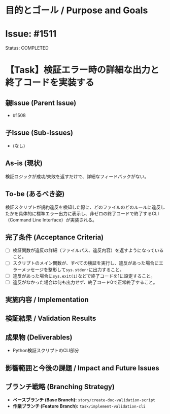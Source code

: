 # 目的とゴール / Purpose and Goals
# Issue: #1511
Status: COMPLETED
# 【Task】検証エラー時の詳細な出力と終了コードを実装する

## 親Issue (Parent Issue)
- #1508

## 子Issue (Sub-Issues)
- (なし)

## As-is (現状)
検証ロジックが成功/失敗を返すだけで、詳細なフィードバックがない。

## To-be (あるべき姿)
検証スクリプトが規約違反を検知した際に、どのファイルのどのルールに違反したかを具体的に標準エラー出力に表示し、非ゼロの終了コードで終了するCLI（Command Line Interface）が実装される。

## 完了条件 (Acceptance Criteria)
- [ ] 検証関数が違反の詳細（ファイルパス、違反内容）を返すようになっていること。
- [ ] スクリプトのメイン関数が、すべての検証を実行し、違反があった場合にエラーメッセージを整形して`sys.stderr`に出力すること。
- [ ] 違反があった場合に`sys.exit(1)`などで終了コードを1に設定すること。
- [ ] 違反がなかった場合は何も出力せず、終了コード0で正常終了すること。

## 実施内容 / Implementation

## 検証結果 / Validation Results

## 成果物 (Deliverables)
- Python検証スクリプトのCLI部分

## 影響範囲と今後の課題 / Impact and Future Issues

## ブランチ戦略 (Branching Strategy)
- **ベースブランチ (Base Branch):** `story/create-doc-validation-script`
- **作業ブランチ (Feature Branch):** `task/implement-validation-cli`

